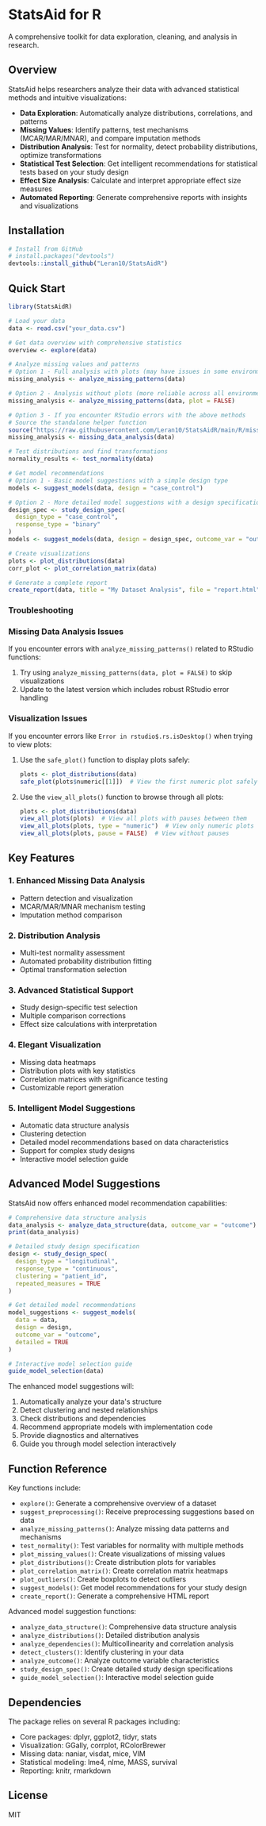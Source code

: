 # StatsAid for R

A comprehensive toolkit for data exploration, cleaning, and analysis in research.

## Overview

StatsAid helps researchers analyze their data with advanced statistical methods and intuitive visualizations:

- **Data Exploration**: Automatically analyze distributions, correlations, and patterns
- **Missing Values**: Identify patterns, test mechanisms (MCAR/MAR/MNAR), and compare imputation methods
- **Distribution Analysis**: Test for normality, detect probability distributions, optimize transformations
- **Statistical Test Selection**: Get intelligent recommendations for statistical tests based on your study design
- **Effect Size Analysis**: Calculate and interpret appropriate effect size measures
- **Automated Reporting**: Generate comprehensive reports with insights and visualizations

## Installation

```r
# Install from GitHub
# install.packages("devtools")
devtools::install_github("Leran10/StatsAidR")
```

## Quick Start

```r
library(StatsAidR)

# Load your data
data <- read.csv("your_data.csv")

# Get data overview with comprehensive statistics
overview <- explore(data)

# Analyze missing values and patterns
# Option 1 - Full analysis with plots (may have issues in some environments)
missing_analysis <- analyze_missing_patterns(data)

# Option 2 - Analysis without plots (more reliable across all environments)
missing_analysis <- analyze_missing_patterns(data, plot = FALSE)

# Option 3 - If you encounter RStudio errors with the above methods
# Source the standalone helper function
source("https://raw.githubusercontent.com/Leran10/StatsAidR/main/R/missing_data_standalone.R")
missing_analysis <- missing_data_analysis(data)

# Test distributions and find transformations
normality_results <- test_normality(data)

# Get model recommendations
# Option 1 - Basic model suggestions with a simple design type
models <- suggest_models(data, design = "case_control")

# Option 2 - More detailed model suggestions with a design specification object
design_spec <- study_design_spec(
  design_type = "case_control", 
  response_type = "binary"
)
models <- suggest_models(data, design = design_spec, outcome_var = "outcome_column")

# Create visualizations
plots <- plot_distributions(data)
corr_plot <- plot_correlation_matrix(data)

# Generate a complete report
create_report(data, title = "My Dataset Analysis", file = "report.html")
```

### Troubleshooting

### Missing Data Analysis Issues

If you encounter errors with `analyze_missing_patterns()` related to RStudio functions:

1. Try using `analyze_missing_patterns(data, plot = FALSE)` to skip visualizations
2. Update to the latest version which includes robust RStudio error handling

### Visualization Issues

If you encounter errors like `Error in rstudio$.rs.isDesktop()` when trying to view plots:

1. Use the `safe_plot()` function to display plots safely:
   ```r
   plots <- plot_distributions(data)
   safe_plot(plots$numeric[[1]])  # View the first numeric plot safely
   ```

2. Use the `view_all_plots()` function to browse through all plots:
   ```r
   plots <- plot_distributions(data)
   view_all_plots(plots)  # View all plots with pauses between them
   view_all_plots(plots, type = "numeric")  # View only numeric plots
   view_all_plots(plots, pause = FALSE)  # View without pauses
   ```

## Key Features

### 1. Enhanced Missing Data Analysis
- Pattern detection and visualization
- MCAR/MAR/MNAR mechanism testing
- Imputation method comparison

### 2. Distribution Analysis
- Multi-test normality assessment
- Automated probability distribution fitting
- Optimal transformation selection

### 3. Advanced Statistical Support
- Study design-specific test selection
- Multiple comparison corrections
- Effect size calculations with interpretation

### 4. Elegant Visualization
- Missing data heatmaps
- Distribution plots with key statistics
- Correlation matrices with significance testing
- Customizable report generation

### 5. Intelligent Model Suggestions
- Automatic data structure analysis
- Clustering detection
- Detailed model recommendations based on data characteristics
- Support for complex study designs
- Interactive model selection guide

## Advanced Model Suggestions

StatsAid now offers enhanced model recommendation capabilities:

```r
# Comprehensive data structure analysis
data_analysis <- analyze_data_structure(data, outcome_var = "outcome")
print(data_analysis)

# Detailed study design specification
design <- study_design_spec(
  design_type = "longitudinal",
  response_type = "continuous",
  clustering = "patient_id",
  repeated_measures = TRUE
)

# Get detailed model recommendations
model_suggestions <- suggest_models(
  data = data,
  design = design,
  outcome_var = "outcome",
  detailed = TRUE
)

# Interactive model selection guide
guide_model_selection(data)
```

The enhanced model suggestions will:

1. Automatically analyze your data's structure
2. Detect clustering and nested relationships
3. Check distributions and dependencies
4. Recommend appropriate models with implementation code
5. Provide diagnostics and alternatives
6. Guide you through model selection interactively

## Function Reference

Key functions include:

- `explore()`: Generate a comprehensive overview of a dataset
- `suggest_preprocessing()`: Receive preprocessing suggestions based on data
- `analyze_missing_patterns()`: Analyze missing data patterns and mechanisms
- `test_normality()`: Test variables for normality with multiple methods
- `plot_missing_values()`: Create visualizations of missing values
- `plot_distributions()`: Create distribution plots for variables
- `plot_correlation_matrix()`: Create correlation matrix heatmaps
- `plot_outliers()`: Create boxplots to detect outliers
- `suggest_models()`: Get model recommendations for your study design
- `create_report()`: Generate a comprehensive HTML report

Advanced model suggestion functions:

- `analyze_data_structure()`: Comprehensive data structure analysis
- `analyze_distributions()`: Detailed distribution analysis
- `analyze_dependencies()`: Multicollinearity and correlation analysis
- `detect_clusters()`: Identify clustering in your data
- `analyze_outcome()`: Analyze outcome variable characteristics
- `study_design_spec()`: Create detailed study design specifications
- `guide_model_selection()`: Interactive model selection guide

## Dependencies

The package relies on several R packages including:

- Core packages: dplyr, ggplot2, tidyr, stats
- Visualization: GGally, corrplot, RColorBrewer
- Missing data: naniar, visdat, mice, VIM
- Statistical modeling: lme4, nlme, MASS, survival
- Reporting: knitr, rmarkdown

## License

MIT
